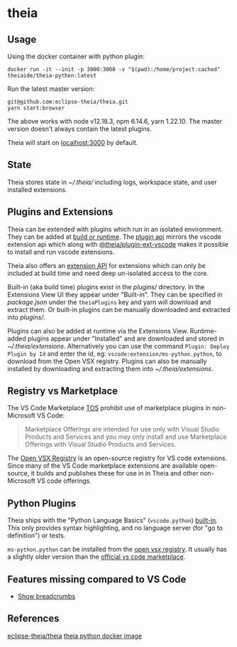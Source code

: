# theia

## Usage

Using the docker container with python plugin:

```
docker run -it --init -p 3000:3000 -v "$(pwd):/home/project:cached" theiaide/theia-python:latest
```

Run the latest master version:

```
git@github.com:eclipse-theia/theia.git
yarn start:browser
```

The above works with node v12.18.3, npm 6.14.6, yarn 1.22.10. The master version doesn't always contain the latest plugins.

Theia will start on [localhost:3000](http://localhost:3000) by default.

## State

Theia stores state in _~/.theia/_ including logs, workspace state, and user installed extensions.

## Plugins and Extensions

Theia can be extended with plugins which run in an isolated environment. They can be added at [build or runtime](https://eclipsesource.com/blogs/2019/10/17/how-to-add-extensions-and-plugins-to-eclipse-theia/). The [plugin api](https://eclipsesource.com/blogs/2020/05/04/how-to-create-develop-an-eclipse-theia-ide-plugin/) mirrors the vscode extension api which along with [@theia/plugin-ext-vscode](https://github.com/eclipse-theia/theia/blob/master/packages/plugin-ext-vscode/README.md) makes it possible to install and run vscode extensions.

Theia also offers an [extension API](https://eclipsesource.com/blogs/2019/10/10/eclipse-theia-extensions-vs-plugins-vs-che-theia-plugins/) for extensions which can only be included at build time and need deep un-isolated access to the core.

Built-in (aka build time) plugins exist in the _plugins/_ directory. In the Extensions View UI they appear under "Built-in". They can be specified in _package.json_ under the `theiaPlugins` key and yarn will download and extract them. Or built-in plugins can be manually downloaded and extracted into _plugins/_.

Plugins can also be added at runtime via the Extensions View. Runtime-added plugins appear under "Installed" and are downloaded and stored in _~/.theia/extensions_. Alternatively you can use the command `Plugin: Deploy Plugin by Id` and enter the id, eg: `vscode:extension/ms-python.python`, to download from the Open VSX registry. Plugins can also be manually installed by downloading and extracting them into _~/.theia/extensions_.

## Registry vs Marketplace

The VS Code Marketplace [TOS](http://aka.ms/VSMarketplace-TOU) prohibit use of marketplace plugins in non-Microsoft VS Code:

> Marketplace Offerings are intended for use only with Visual Studio Products and Services and you may only install and use Marketplace Offerings with Visual Studio Products and Services.

The [Open VSX Registry](http://open-vsx.org/) is an open-source registry for VS code extensions. Since many of the VS Code marketplace extensions are available open-source, it builds and publishes these for use in in Theia and other non-Microsoft VS code offerings.

## Python Plugins

Theia ships with the "Python Language Basics" (`vscode.python`) [built-in](https://github.com/theia-ide/vscode-builtin-extensions). This only provides syntax highlighting, and no language server (for "go to definition") or tests.

`ms-python.python` can be installed from the [open vsx registry](https://open-vsx.org/extension/ms-python/python). It usually has a slightly older version than the [official vs code marketplace](https://marketplace.visualstudio.com/items?itemName=ms-python.python).

## Features missing compared to VS Code

- [Show breadcrumbs](https://github.com/eclipse-theia/theia/pull/6371)

## References

[eclipse-theia/theia](https://github.com/eclipse-theia/theia)
[theia python docker image](https://github.com/theia-ide/theia-apps/blob/master/theia-python-docker/latest.package.json)
